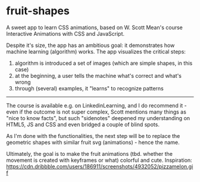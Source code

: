 # fruit-shapes
A sweet app to learn CSS animations, based on W. Scott Mean's course Interactive Animations with CSS and JavaScript.

Despite it's size, the app has an ambitious goal: it demonstrates how machine learning (algorithm) works.
The app visualizes the critical steps:
  1. algorithm is introduced a set of images (which are simple shapes, in this case)
  2. at the beginning, a user tells the machine what's correct and what's wrong
  3. through (several) examples, it "learns" to recognize patterns

- - - -  - - - -
The course is available e.g. on LinkedinLearning, and I do recommend it - even if the outcome is not super complex, Scott mentions
many things as "nice to know facts", but such "sidenotes" deepened my understanding on HTML5, JS and CSS and even bridged a couple of blind spots.

As I'm done with the functionalities, the next step will be to replace the geometric shapes with similar fruit svg (animations) - hence the name.

Ultimately, the goal is to make the fruit animations (tbd. whether the movement is created with keyframes or what) colorful and cute.
Inspiration: https://cdn.dribbble.com/users/186911/screenshots/4932052/pizzamelon.gif

